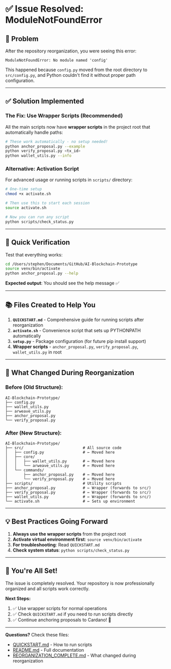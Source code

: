 # ✅ Issue Resolved: ModuleNotFoundError

## 🐛 Problem

After the repository reorganization, you were seeing this error:

```
ModuleNotFoundError: No module named 'config'
```

This happened because `config.py` moved from the root directory to `src/config.py`, and Python couldn't find it without proper path configuration.

---

## ✅ Solution Implemented

### **The Fix: Use Wrapper Scripts** (Recommended)

All the main scripts now have **wrapper scripts** in the project root that automatically handle paths:

```bash
# These work automatically - no setup needed!
python anchor_proposal.py --example
python verify_proposal.py <tx_id>
python wallet_utils.py --info
```

### **Alternative: Activation Script**

For advanced usage or running scripts in `scripts/` directory:

```bash
# One-time setup
chmod +x activate.sh

# Then use this to start each session
source activate.sh

# Now you can run any script
python scripts/check_status.py
```

---

## 🎯 Quick Verification

Test that everything works:

```bash
cd /Users/stephen/Documents/GitHub/AI-Blockchain-Prototype
source venv/bin/activate
python anchor_proposal.py --help
```

**Expected output**: You should see the help message ✅

---

## 📚 Files Created to Help You

1. **`QUICKSTART.md`** - Comprehensive guide for running scripts after reorganization
2. **`activate.sh`** - Convenience script that sets up PYTHONPATH automatically
3. **`setup.py`** - Package configuration (for future pip install support)
4. **Wrapper scripts** - `anchor_proposal.py`, `verify_proposal.py`, `wallet_utils.py` in root

---

## 🔧 What Changed During Reorganization

### Before (Old Structure):
```
AI-Blockchain-Prototype/
├── config.py
├── wallet_utils.py
├── arweave_utils.py
├── anchor_proposal.py
└── verify_proposal.py
```

### After (New Structure):
```
AI-Blockchain-Prototype/
├── src/                          # All source code
│   ├── config.py                 # ← Moved here
│   ├── core/
│   │   ├── wallet_utils.py       # ← Moved here
│   │   └── arweave_utils.py      # ← Moved here
│   └── commands/
│       ├── anchor_proposal.py    # ← Moved here
│       └── verify_proposal.py    # ← Moved here
├── scripts/                      # Utility scripts
├── anchor_proposal.py            # ← Wrapper (forwards to src/)
├── verify_proposal.py            # ← Wrapper (forwards to src/)
├── wallet_utils.py               # ← Wrapper (forwards to src/)
└── activate.sh                   # ← Sets up environment
```

---

## 💡 Best Practices Going Forward

1. **Always use the wrapper scripts** from the project root
2. **Activate virtual environment first**: `source venv/bin/activate`
3. **For troubleshooting**: Read `QUICKSTART.md`
4. **Check system status**: `python scripts/check_status.py`

---

## 🎉 You're All Set!

The issue is completely resolved. Your repository is now professionally organized and all scripts work correctly.

**Next Steps:**
1. ✅ Use wrapper scripts for normal operations
2. ✅ Check `QUICKSTART.md` if you need to run scripts directly
3. ✅ Continue anchoring proposals to Cardano! 🚀

---

**Questions?** Check these files:
- [QUICKSTART.md](QUICKSTART.md) - How to run scripts
- [README.md](README.md) - Full documentation
- [REORGANIZATION_COMPLETE.md](REORGANIZATION_COMPLETE.md) - What changed during reorganization

